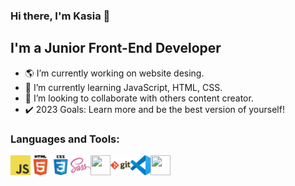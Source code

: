 ### Hi there, I'm Kasia 👋

## I'm a Junior Front-End Developer 
- :earth_americas: I’m currently working on website desing.
- 🌱 I’m currently learning JavaScript, HTML, CSS.
- :couple: I’m looking to collaborate with others content creator.
- :heavy_check_mark: 2023 Goals: Learn more and be the best version of yourself!

### Languages and Tools:
<img width="32" align="left" src="https://raw.githubusercontent.com/github/explore/80688e429a7d4ef2fca1e82350fe8e3517d3494d/topics/javascript/javascript.png" />
<img width="32" align="left" src="https://raw.githubusercontent.com/github/explore/80688e429a7d4ef2fca1e82350fe8e3517d3494d/topics/html/html.png" />
<img width="32" align="left" src="https://raw.githubusercontent.com/github/explore/80688e429a7d4ef2fca1e82350fe8e3517d3494d/topics/css/css.png" />
<img width="32" align="left" src="https://raw.githubusercontent.com/github/explore/80688e429a7d4ef2fca1e82350fe8e3517d3494d/topics/sass/sass.png" />
<img height="32" width="32" align="left" src="https://cdn.jsdelivr.net/npm/simple-icons@v5/icons/github.svg" />
<img width="32" align="left" src="https://raw.githubusercontent.com/github/explore/80688e429a7d4ef2fca1e82350fe8e3517d3494d/topics/git/git.png" />
<img width="32" align="left" src="https://raw.githubusercontent.com/github/explore/80688e429a7d4ef2fca1e82350fe8e3517d3494d/topics/visual-studio-code/visual-studio-code.png" />
<img height="32" width="32" align="left" src="https://cdn.jsdelivr.net/npm/simple-icons@v5/icons/canva.svg" />




<!--- kchelminska/kchelminska is a ✨ special ✨ repository because its `README.md` (this file) appears on your GitHub profile.
You can click the Preview link to take a look at your changes.
--->
